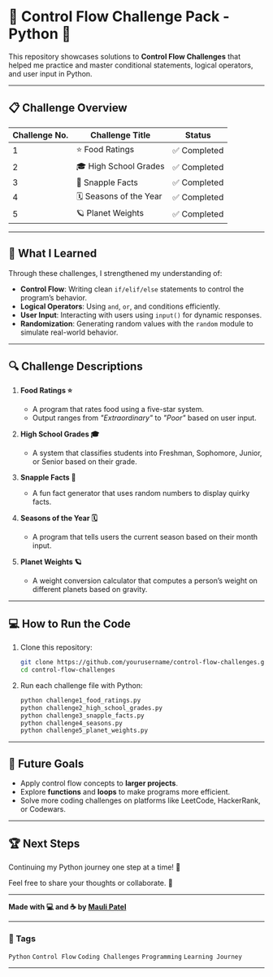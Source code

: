 # 🚀 Control Flow Challenge Pack - Python 🚀

This repository showcases solutions to **Control Flow Challenges** that helped me practice and master conditional statements, logical operators, and user input in Python.

---

## 📋 Challenge Overview

| **Challenge No.** | **Challenge Title**     | **Status**    |
|-------------------|-------------------------|---------------|
| 1                 | ⭐ Food Ratings          | ✅ Completed  |
| 2                 | 🎓 High School Grades    | ✅ Completed  |
| 3                 | 🦉 Snapple Facts         | ✅ Completed  |
| 4                 | 🗓 Seasons of the Year   | ✅ Completed  |
| 5                 | 🪐 Planet Weights        | ✅ Completed  |

---

## 🧠 What I Learned
Through these challenges, I strengthened my understanding of:
- **Control Flow**: Writing clean `if/elif/else` statements to control the program’s behavior.
- **Logical Operators**: Using `and`, `or`, and conditions efficiently.
- **User Input**: Interacting with users using `input()` for dynamic responses.
- **Randomization**: Generating random values with the `random` module to simulate real-world behavior.

---

## 🔍 Challenge Descriptions

1. **Food Ratings ⭐**  
   - A program that rates food using a five-star system.  
   - Output ranges from *"Extraordinary"* to *"Poor"* based on user input.

2. **High School Grades 🎓**  
   - A system that classifies students into Freshman, Sophomore, Junior, or Senior based on their grade.

3. **Snapple Facts 🦉**  
   - A fun fact generator that uses random numbers to display quirky facts.

4. **Seasons of the Year 🗓**  
   - A program that tells users the current season based on their month input.

5. **Planet Weights 🪐**  
   - A weight conversion calculator that computes a person’s weight on different planets based on gravity.

---

## 💻 How to Run the Code

1. Clone this repository:
   ```bash
   git clone https://github.com/yourusername/control-flow-challenges.git
   cd control-flow-challenges
   ```
2. Run each challenge file with Python:
   ```bash
   python challenge1_food_ratings.py
   python challenge2_high_school_grades.py
   python challenge3_snapple_facts.py
   python challenge4_seasons.py
   python challenge5_planet_weights.py
   ```

---

## 🚀 Future Goals
- Apply control flow concepts to **larger projects**.  
- Explore **functions** and **loops** to make programs more efficient.  
- Solve more coding challenges on platforms like LeetCode, HackerRank, or Codewars.

---

## 🏆 Next Steps
Continuing my Python journey one step at a time! 🌟  

Feel free to share your thoughts or collaborate. 💬

---

**Made with 💻 and ☕ by [Mauli Patel](https://www.linkedin.com/in/itsmemauliii)**

---

### 📌 Tags  
`Python` `Control Flow` `Coding Challenges` `Programming` `Learning Journey`  

--- 
